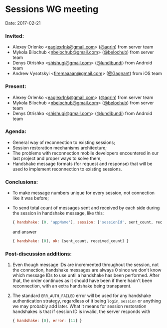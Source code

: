 # Sessions WG meeting

Date: 2017-02-21

### Invited:

 * Alexey Orlenko &lt;eaglexrlnk@gmail.com&gt;
   ([@aqrln](https://github.com/aqrln)) from server team
 * Mykola Bilochub &lt;nbelochub@gmail.com&gt;
   ([@belochub](https://github.com/belochub)) from server team
 * Denys Otrishko &lt;shishugi@gmail.com&gt;
   ([@lundibundi](https://github.com/lundibundi)) from Android team
 * Andrew Vysotskyi &lt;firemaaaan@gmail.com&gt;
   ([@Gagnant](https://github.com/Gagnant)) from iOS team

### Present:

 * Alexey Orlenko &lt;eaglexrlnk@gmail.com&gt;
   ([@aqrln](https://github.com/aqrln)) from server team
 * Mykola Bilochub &lt;nbelochub@gmail.com&gt;
   ([@belochub](https://github.com/belochub)) from server team
 * Denys Otrishko &lt;shishugi@gmail.com&gt;
   ([@lundibundi](https://github.com/lundibundi)) from Android team

### Agenda:

 * General way of reconnection to existing sessions;
 * Session restoration mechanisms architecture;
 * The problems with reconnection mobile developers encountered in our last
   project and proper ways to solve them;
 * Handshake message formats (for request and response) that will be used to
   implement reconnection to existing sessions.

### Conclusions:

 * To make message numbers unique for every session, not connection like it was before;
 * To send total count of messages sent and received by each side during the session
   in handshake message, like this:

   ```javascript
   { handshake: [0, 'appName'], session: ['sessionId', sent_count, received_count] }
   ```

   and answer

   ```javascript
   { handshake: [0], ok: [sent_count, received_count] }
   ```

### Post-discussion additions:

1. Even though message IDs are incremented throughout the session, not the
   connection, handshake messages are always 0 since we don't know which message
   IDs to use until a handshake has been performed. After that, the order
   continues as it should have been if there hadn't been reconnection, with an
   extra handshake being transparent.

2. The standard `ERR_AUTH_FAILED` error will be used for any handshake
   authentication strategy, regardless of it being `login`, `session` or
   anything we may probably add later. What it means for session restoration
   handshakes is that if session ID is invalid, the server responds with

   ```javascript
   { handshake: [0], error: [11] }
   ```
